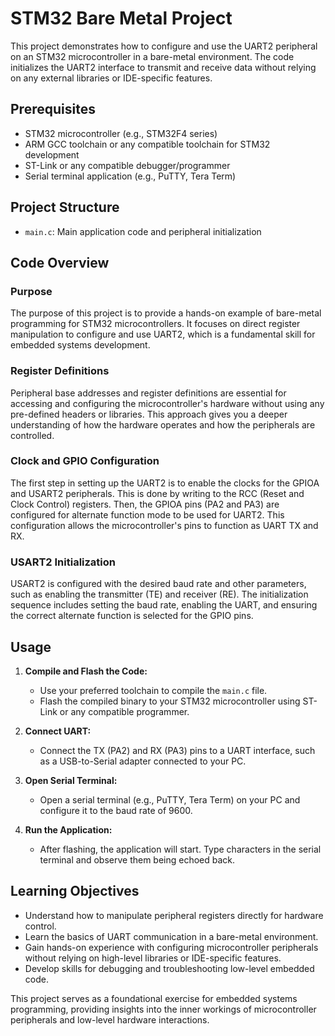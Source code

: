 # STM32 Bare Metal Project

This project demonstrates how to configure and use the UART2 peripheral on an STM32 microcontroller in a bare-metal environment. The code initializes the UART2 interface to transmit and receive data without relying on any external libraries or IDE-specific features.

## Prerequisites

- STM32 microcontroller (e.g., STM32F4 series)
- ARM GCC toolchain or any compatible toolchain for STM32 development
- ST-Link or any compatible debugger/programmer
- Serial terminal application (e.g., PuTTY, Tera Term)

## Project Structure

- ```main.c```: Main application code and peripheral initialization

## Code Overview

### Purpose

The purpose of this project is to provide a hands-on example of bare-metal programming for STM32 microcontrollers. It focuses on direct register manipulation to configure and use UART2, which is a fundamental skill for embedded systems development.

### Register Definitions

Peripheral base addresses and register definitions are essential for accessing and configuring the microcontroller's hardware without using any pre-defined headers or libraries. This approach gives you a deeper understanding of how the hardware operates and how the peripherals are controlled.

### Clock and GPIO Configuration

The first step in setting up the UART2 is to enable the clocks for the GPIOA and USART2 peripherals. This is done by writing to the RCC (Reset and Clock Control) registers. Then, the GPIOA pins (PA2 and PA3) are configured for alternate function mode to be used for UART2. This configuration allows the microcontroller's pins to function as UART TX and RX.

### USART2 Initialization

USART2 is configured with the desired baud rate and other parameters, such as enabling the transmitter (TE) and receiver (RE). The initialization sequence includes setting the baud rate, enabling the UART, and ensuring the correct alternate function is selected for the GPIO pins.

## Usage

1. **Compile and Flash the Code:**
   - Use your preferred toolchain to compile the `main.c` file.
   - Flash the compiled binary to your STM32 microcontroller using ST-Link or any compatible programmer.

2. **Connect UART:**
   - Connect the TX (PA2) and RX (PA3) pins to a UART interface, such as a USB-to-Serial adapter connected to your PC.

3. **Open Serial Terminal:**
   - Open a serial terminal (e.g., PuTTY, Tera Term) on your PC and configure it to the baud rate of 9600.

4. **Run the Application:**
   - After flashing, the application will start. Type characters in the serial terminal and observe them being echoed back.

## Learning Objectives

- Understand how to manipulate peripheral registers directly for hardware control.
- Learn the basics of UART communication in a bare-metal environment.
- Gain hands-on experience with configuring microcontroller peripherals without relying on high-level libraries or IDE-specific features.
- Develop skills for debugging and troubleshooting low-level embedded code.

This project serves as a foundational exercise for embedded systems programming, providing insights into the inner workings of microcontroller peripherals and low-level hardware interactions.
